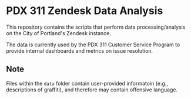 # PDX 311 Zendesk Data Analysis

This repository contains the scripts that perform data processing/analysis on the City of Portland's Zendesk instance.

The data is currently used by the PDX 311 Customer Service Program to provide internal dashboards and metrics on issue resolution.

## Note
Files within the `data` folder contain user-provided informatoin (e.g., descriptions of graffiti), and therefore may contain offensive language.
